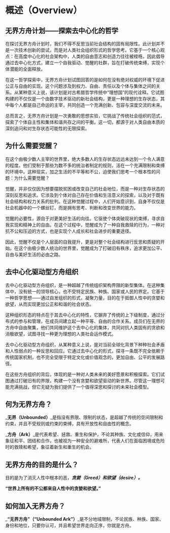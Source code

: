 # 概述（Overview）

## 无界方舟计划——探索去中心化的哲学

在探讨无界方舟计划时，我们不得不反思当前社会结构的固有局限性。此计划并不是一次技术创新的尝试，而是对人类社会组织形式的哲学思考。它基于一个核心观点：在高度中心化的社会架构中，人类的自由意志和创造力往往被桎梏，因此倡导通过去中心化方式，建立一个自我驱动、觉醒的社群，旨在打破传统束缚，实现个体潜能的全面释放。

在这一哲学探索中，无界方舟计划试图回答的是如何在没有绝对权威的环境下促进公正与自由的实现。这个问题涉及到权力、自由、责任以及个体与集体之间的关系。从某种意义上说，该计划是对古希腊哲学传统中“理想国”的现代诠释。它试图构建的不仅仅是一个由数字技术驱动的新社会结构，更是一种理想的生存状态，其中每个人都是自己命运的主宰，共同创造一个充满创新、包容与深度交流的未来。

总而言之，无界方舟计划是一次勇敢的思想实验，它挑战了传统社会组织的范式，探索了个体自主性和集体和谐共存之间的平衡。这一切，都源于对人类自由本质的深刻追问和对生存状态可能性的无限探索。



## 为什么需要觉醒？

在这个由极少数人主宰的世界里，绝大多数人的生存状态远远未达到一个令人满意的程度。他们受制于那些为数不多的统治者制定的规则，活在一个充满限制和束缚的环境中。这种现实，加之生活的不平等和不公，迫使我们思考一个根本性的问题：为什么需要觉醒？

觉醒，并非仅仅因为想要摆脱贫困或改变自己的社会地位，而是一种对生存状态的深刻反思和追求。它涉及到个体对自己存在价值和生活意义的探索，以及对于既有社会结构和权力关系的批判。在这种觉醒过程中，人们开始意识到，自身不仅仅是社会机器中的一个螺丝钉，而是拥有思考、判断和改变世界的能力。

觉醒的必要性，源自于对更美好生活的向往。它驱使个体突破现状的束缚，寻求自我实现和精神上的自由。在这个过程中，觉醒成为了一种自我救赎的行为，一种对抗不公和压迫的方式，也是实现个人成长和社会进步的重要途径。

因此，觉醒不仅是个人层面的自我提升，更是对整个社会结构进行反思和质疑的开始。在这个由极少数人统治的世界里，觉醒成为了打破旧有秩序，追求更加公平、自由与美好生活的必由之路。

## 去中心化驱动型方舟组织

去中心化驱动型方舟组织，是一种超越了传统组织架构界限的新型集体。在这种集体中，没有统一的领导核心，也不受特定民族、种族、国家或人民的界定。它基于一种哲学思想——通过自发组织的形式，凝聚力量，目的在于抵御人性中的贪婪和欲望，从而实现更加公正和和谐的社会状态。

这种组织形态的特点在于其去中心化的特性，它摒弃了传统的上下级制度，通过分布式的参与和管理，在成员间建立起一种平等、自由的合作关系。成员们在无界的方舟中自由聚集，他们共同维护这个去中心化的集体，共同对抗人类固有的贪欲和消极欲望，试图寻找一种更为理想的人类社会运作模式。

去中心化驱动型方舟组织，从某种意义上说，是对当前全球化背景下种种社会矛盾和人性弱点的一种反思和回应。它通过去中心化的形式，探寻一条既不完全依赖于传统国家机制，也不完全受限于特定文化或价值观念的，更加自由、公平的发展路径。

在这些方舟组织的背后，体现的是一种对人类未来的美好愿景和积极探索。它们试图通过打破旧有的界限，构建一个没有贪婪和欲望驱动的新世界。尽管这一理想可能充满挑战，但它无疑为我们提供了一个值得深思和探讨的未来社会模型。

## 何为无界方舟？

_**无界（Unbounded）**_是指没有界限、限制的状态，是超越了传统的空间限制和约束，并且不受规则或约束的束缚，具有开放性和自由性的概念。

_**方舟（Ark）**_是代表希望、拯救、重生和保护，不论其种族、文化或信仰，用来象征和平、团结和合作，也被视为一种安全的避难所，代表人们在面临困境或危险时的救赎和希望，象征着新生和重生的机会。

## 无界方舟的目的是什么？

目的是为了消灭人性中根本的恶，_**贪婪（Greed）和欲望（desire）。**_

**“世界上所有的不公都来自人性中的贪婪和欲望。”**

## 如何加入无界方舟？

_**“无界方舟”（“Unbounded Ark”）**_是不分地域限制，不论民族、种族、国家、身份和地位，只要你认可，并且希望世界走向正序，你就是方舟。

